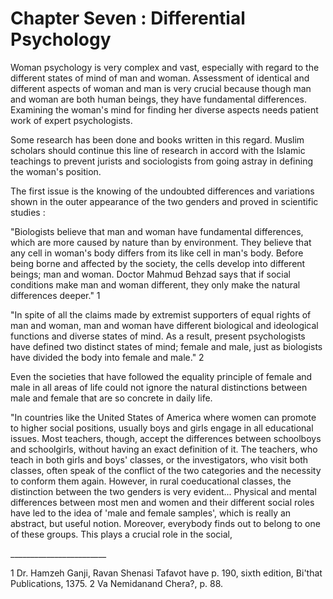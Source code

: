 Chapter Seven : Differential Psychology
=======================================

Woman psychology is very complex and vast, especially with regard to
the different states of mind of man and woman. Assessment of identical
and different aspects of woman and man is very crucial because though
man and woman are both human beings, they have fundamental differences.
Examining the woman's mind for finding her diverse aspects needs patient
work of expert psychologists.

Some research has been done and books written in this regard. Muslim
scholars should continue this line of research in accord with the
Islamic teachings to prevent jurists and sociologists from going astray
in defining the woman's position.

The first issue is the knowing of the undoubted differences and
variations shown in the outer appearance of the two genders and proved
in scientific studies :

"Biologists believe that man and woman have fundamental differences,
which are more caused by nature than by environment. They believe that
any cell in woman's body differs from its like cell in man's body.
Before being borne and affected by the society, the cells develop into
different beings; man and woman. Doctor Mahmud Behzad says that if
social conditions make man and woman different, they only make the
natural differences deeper." 1

"In spite of all the claims made by extremist supporters of equal
rights of man and woman, man and woman have different biological and
ideological functions and diverse states of mind. As a result, present
psychologists have defined two distinct states of mind; female and male,
just as biologists have divided the body into female and male." 2

Even the societies that have followed the equality principle of female
and male in all areas of life could not ignore the natural distinctions
between male and female that are so concrete in daily life.

"In countries like the United States of America where women can promote
to higher social positions, usually boys and girls engage in all
educational issues. Most teachers, though, accept the differences
between schoolboys and schoolgirls, without having an exact definition
of it. The teachers, who teach in both girls and boys' classes, or the
investigators, who visit both classes, often speak of the conflict of
the two categories and the necessity to conform them again. However, in
rural coeducational classes, the distinction between the two genders is
very evident... Physical and mental differences between most men and
women and their different social roles have led to the idea of 'male and
female samples', which is really an abstract, but useful notion.
Moreover, everybody finds out to belong to one of these groups. This
plays a crucial role in the social,

\_\_\_\_\_\_\_\_\_\_\_\_\_\_\_\_\_\_\_\_\_\_\_\_

1 Dr. Hamzeh Ganji, Ravan Shenasi Tafavot have p. 190, sixth edition,
Bi'that Publications, 1375.
2 Va Nemidanand Chera?, p. 88.
